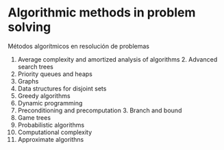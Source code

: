 # Algorithmic methods in problem solving
Métodos algorítmicos en resolución de problemas

1. Average complexity and amortized analysis of algorithms 2. Advanced search trees
3. Priority queues and heaps
4. Graphs
5. Data structures for disjoint sets
6. Greedy algorithms
7. Dynamic programming
8. Preconditioning and precomputation 3. Branch and bound
9. Game trees
10. Probabilistic algorithms
11. Computational complexity
12. Approximate algorithns
